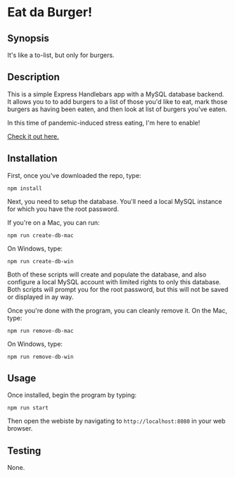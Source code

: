 # Eat da Burger!

## Synopsis

It's like a to-list, but only for burgers.

## Description

This is a simple Express Handlebars app with a MySQL database backend. It allows you to to add burgers to a list of those you'd like to eat, mark those burgers as having been eaten, and then look at list of burgers you've eaten.

In this time of pandemic-induced stress eating, I'm here to enable!

[Check it out here.](https://eat-da-burger-bryan3023.herokuapp.com/)

## Installation

First, once you've downloaded the repo, type:

```
npm install
```

Next, you need to setup the database. You'll need a local MySQL instance for which you have the root password.

If you're on a Mac, you can run:

```
npm run create-db-mac
```

On Windows, type:

```
npm run create-db-win
```

Both of these scripts will create and populate the database, and also configure a local MySQL account with limited rights to only this database. Both scripts will prompt you for the root password, but this will not be saved or displayed in ay way.

Once you're done with the program, you can cleanly remove it. On the Mac, type:

```
npm run remove-db-mac
```

On Windows, type:

```
npm run remove-db-win
```

## Usage

Once installed, begin the program by typing:

```
npm run start
```

Then open the webiste by navigating to `http://localhost:8080` in your web browser.

## Testing

None.
